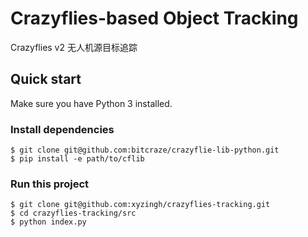 # Crazyflies-based Object Tracking

Crazyflies v2 无人机源目标追踪

## Quick start

Make sure you have Python 3 installed.

### Install dependencies

```
$ git clone git@github.com:bitcraze/crazyflie-lib-python.git
$ pip install -e path/to/cflib
```

### Run this project

```
$ git clone git@github.com:xyzingh/crazyflies-tracking.git
$ cd crazyflies-tracking/src
$ python index.py
```
